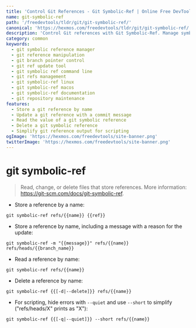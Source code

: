 ```yaml
---
title: 'Control Git References - Git Symbolic-Ref | Online Free DevTools by Hexmos'
name: git-symbolic-ref
path: '/freedevtools/tldr/git/git-symbolic-ref/'
canonical: 'https://hexmos.com/freedevtools/tldr/git/git-symbolic-ref/'
description: 'Control Git references with Git Symbolic-Ref. Manage symbolic references, update branch pointers and streamline repository maintenance. Free online tool, no registration required.'
category: common
keywords:
  - git symbolic reference manager
  - git reference manipulation
  - git branch pointer control
  - git ref update tool
  - git symbolic ref command line
  - git refs management
  - git symbolic-ref linux
  - git symbolic-ref macos
  - git symbolic-ref documentation
  - git repository maintenance
features:
  - Store a git reference by name
  - Update a git reference with a commit message
  - Read the value of a git symbolic reference
  - Delete a git symbolic reference
  - Simplify git reference output for scripting
ogImage: 'https://hexmos.com/freedevtools/site-banner.png'
twitterImage: 'https://hexmos.com/freedevtools/site-banner.png'
---
```


# git symbolic-ref

> Read, change, or delete files that store references.
> More information: <https://git-scm.com/docs/git-symbolic-ref>.

- Store a reference by a name:

`git symbolic-ref refs/{{name}} {{ref}}`

- Store a reference by name, including a message with a reason for the update:

`git symbolic-ref -m "{{message}}" refs/{{name}} refs/heads/{{branch_name}}`

- Read a reference by name:

`git symbolic-ref refs/{{name}}`

- Delete a reference by name:

`git symbolic-ref {{[-d|--delete]}} refs/{{name}}`

- For scripting, hide errors with `--quiet` and use `--short` to simplify ("refs/heads/X" prints as "X"):

`git symbolic-ref {{[-q|--quiet]}} --short refs/{{name}}`
